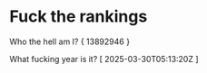 # Fuck the rankings

Who the hell am I?
{ 13892946 }

What fucking year is it?
[ 2025-03-30T05:13:20Z ]
